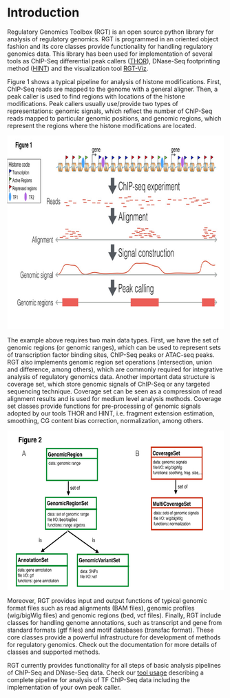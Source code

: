 # Introduction

Regulatory Genomics Toolbox (RGT) is an open source python library for analysis of regulatory genomics. RGT is programmed in an oriented object fashion and its core classes provide functionality for handling regulatory genomics data. This library has been used for implementation of several tools as ChIP-Seq differential peak callers ([THOR](https://reg-gen.readthedocs.io/en/latest/thor/introduction.html)), DNase-Seq footprinting method ([HINT](https://reg-gen.readthedocs.io/en/latest/hint/introduction.html)) and the visualization tool [RGT-Viz](https://reg-gen.readthedocs.io/en/latest/rgt-viz/introduction.html).

Figure 1 shows a typical pipeline for analysis of histone modifications. First, ChIP-Seq reads are mapped to the genome with a general aligner. Then, a peak caller is used to find regions with locations of the histone modifications. Peak callers usually use/provide two types of representations: genomic signals, which reflect the number of ChIP-Seq reads mapped to particular genomic positions, and genomic regions, which represent the regions where the histone modifications are located.

<img src="../_static/rgt/RGT_plots.001-900x450.jpeg" width="900" height="450">

The example above requires two main data types. First, we have the set of genomic regions (or genomic ranges), which can be used to represent sets of transcription factor binding sites, ChIP-Seq peaks or ATAC-seq peaks. RGT also implements genomic region set operations (intersection, union and difference, among others), which are commonly required for integrative analysis of regulatory genomics data. Another important data structure is coverage set, which store genomic signals of ChIP-Seq or any targeted sequencing technique. Coverage set can be seen as a compression of read alignment results and is used for medium level analysis methods. Coverage set classes provide functions for pre-processing of genomic signals adopted by our tools THOR and HINT, i.e. fragment extension estimation, smoothing, CG content bias correction, normalization, among others. 

<img src="../_static/rgt/Figure_Classes.001.jpeg" width="650" height="370">

Moreover, RGT provides input and output functions of typical genomic format files such as read alignments (BAM files), genomic profiles (wig/bigWig files) and genomic regions (bed, vcf files). Finally, RGT include classes for handling genome annotations, such as transcript and gene from standard formats (gtf files) and motif databases (transfac format). These core classes provide a powerful infrastructure for development of methods for regulatory genomics. Check out the documentation for more details of classes and supported methods.

RGT currently provides functionality for all steps of basic analysis pipelines of ChIP-Seq and DNase-Seq data. Check our [tool usage](https://reg-gen.readthedocs.io/en/latest/rgt/tool_usage.html) describing a complete pipeline for analysis of TF ChIP-Seq data including the implementation of your own peak caller.
